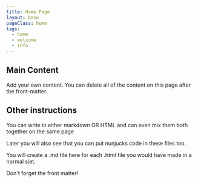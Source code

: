 ```yaml
---
title: Home Page
layout: base
pageClass: home
tags:
  - home
  - welcome
  - info
---
```

<h2 class="mainHeading">Main Content</h2>
<section class="content">
  <p>Add your own content. You can delete all of the content on this page after the front-matter.</p>
</section>

## Other instructions

You can write in either markdown OR HTML and can even mix them both together on the same page

Later you will also see that you can put nunjucks code in these files too.

You will create a .md file here for each .html file you would have made in a normal siet.

Don't forget the front matter!
